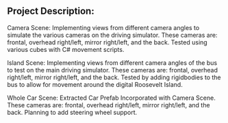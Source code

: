 ## Project Description: 

Camera Scene: Implementing views from different camera angles to simulate the various cameras on the driving simulator. These cameras are: frontal, overhead right/left, mirror right/left, and the back. Tested using various cubes with C# movement scripts.

Island Scene: Implementing views from different camera angles of the bus to test on the main driving simulator. These cameras are: frontal, overhead right/left, mirror right/left, and the back. Tested by adding rigidbodies to the bus to allow for movement around the digital Roosevelt Island.

Whole Car Scene: Extracted Car Prefab Incorporated with Camera Scene. These cameras are: frontal, overhead right/left, mirror right/left, and the back. Planning to add steering wheel support.
